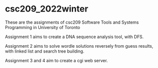 # csc209_2022winter
These are the assignments of csc209 Software Tools and Systems Programming in University of Toronto

Assignment 1 aims to create a DNA sequence analysis tool, with DFS.

Assignment 2 aims to solve wordle solutions reversely from guess results, with linked list and search tree building.

Assignment 3 and 4 aim to create a cgi web server.
